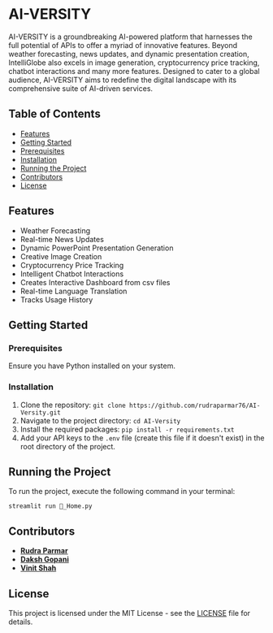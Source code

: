 # AI-VERSITY

AI-VERSITY is a groundbreaking AI-powered platform that harnesses the full potential of APIs to offer a myriad of innovative features. Beyond weather forecasting, news updates, and dynamic presentation creation, IntelliGlobe also excels in image generation, cryptocurrency price tracking, chatbot interactions and many more features. Designed to cater to a global audience, AI-VERSITY aims to redefine the digital landscape with its comprehensive suite of AI-driven services.

## Table of Contents

- [Features](#features)
- [Getting Started](#getting-started)
 - [Prerequisites](#prerequisites)
 - [Installation](#installation)
- [Running the Project](#running-the-project)
- [Contributors](#contributors)
- [License](#license)

## Features

- Weather Forecasting
- Real-time News Updates
- Dynamic PowerPoint Presentation Generation
- Creative Image Creation
- Cryptocurrency Price Tracking
- Intelligent Chatbot Interactions
- Creates Interactive Dashboard from csv files
- Real-time Language Translation
- Tracks Usage History

## Getting Started

### Prerequisites

Ensure you have Python installed on your system.

### Installation

1. Clone the repository:
  `git clone https://github.com/rudraparmar76/AI-Versity.git`
3. Navigate to the project directory:
   `cd AI-Versity`
4. Install the required packages:
   `pip install -r requirements.txt`
5. Add your API keys to the `.env` file (create this file if it doesn't exist) in the root directory of the project.

## Running the Project

To run the project, execute the following command in your terminal:

    streamlit run 🏡_Home.py

## Contributors

- **[Rudra Parmar](https://github.com/rudraparmar76)**
- **[Daksh Gopani](https://github.com/dakshgopani)**
- **[Vinit Shah](https://github.com/Vinit062006)**

## License

This project is licensed under the MIT License - see the [LICENSE](LICENSE) file for details.


 
